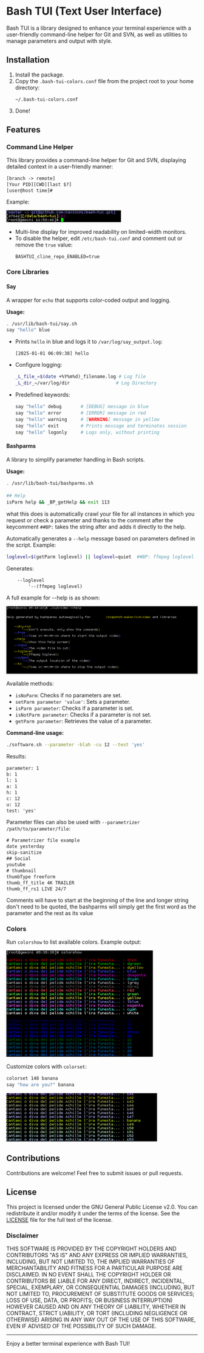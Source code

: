 # Bash TUI (Text User Interface)

Bash TUI is a library designed to enhance your terminal experience with a user-friendly command-line helper for Git and SVN, as well as utilities to manage parameters and output with style.

## Installation

1. Install the package.
2. Copy the `.bash-tui-colors.conf` file from the project root to your home directory:
   ```
   ~/.bash-tui-colors.conf
   ```
3. Done!

## Features

### Command Line Helper

This library provides a command-line helper for Git and SVN, displaying detailed context in a user-friendly manner:

```
[branch -> remote]
[Your PID][CWD][last $?]
[user@host time]#
```

Example:

![Alt text](/elements/images/cmdline.png?raw=true "[Dina 5pt] 3-line commandline repository-aware")


- Multi-line display for improved readability on limited-width monitors.
- To disable the helper, edit `/etc/bash-tui.conf` and comment out or remove the `true` value:
  ```
  BASHTUI_cline_repo_ENABLED=true
  ```

### Core Libraries

#### **Say**
A wrapper for `echo` that supports color-coded output and logging.

**Usage:**
```bash
. /usr/lib/bash-tui/say.sh
say "hello" blue
```

- Prints `hello` in blue and logs it to `/var/log/say_output.log`:
  ```
  [2025-01-01 06:09:38] hello
  ```

- Configure logging:
  ```bash
  _L_file_=$(date +%Y%m%d)_filename.log # Log file
  _L_dir_=/var/log/dir                 # Log Directory
  ```

- Predefined keywords:
  ```bash
  say "hello" debug       # [DEBUG] message in blue
  say "hello" error       # [ERROR] message in red
  say "hello" warning     # [WARNING] message in yellow
  say "hello" exit        # Prints message and terminates session
  say "hello" logonly     # Logs only, without printing
  ```

#### **Bashparms**
A library to simplify parameter handling in Bash scripts.

**Usage:**
```bash
. /usr/lib/bash-tui/bashparms.sh

## Help
isParm help && _BP_getHelp && exit 113
```

what this does is automatically crawl your file for all instances in which you request or check a parameter and thanks to the comment after the keycomment `##BP:` takes the string after and adds it directly to the help.


Automatically generates a `--help` message based on parameters defined in the script. Example:
```bash
loglevel=$(getParm loglevel) || loglevel=quiet  ##BP: ffmpeg loglevel
```


Generates:
```
    --loglevel
        '--(ffmpeg loglevel)
```

A full example for --help is as shown:

![Alt text](/elements/images/gethelp.png?raw=true "[Dina 5pt] Get Help")


Available methods:
- `isNoParm`: Checks if no parameters are set.
- `setParm parameter 'value'`: Sets a parameter.
- `isParm parameter`: Checks if a parameter is set.
- `isNotParm parameter`: Checks if a parameter is not set.
- `getParm parameter`: Retrieves the value of a parameter.

**Command-line usage:**
```bash
./software.sh --parameter -blah -cu 12 --test 'yes'
```
Results:
```
parameter: 1
b: 1
l: 1
a: 1
h: 1
c: 12
u: 12
test: 'yes'
```

Parameter files can also be used with `--parametrizer /path/to/parameter/file`:
```
# Parametrizer file example
date yesterday
skip-sanitize
## Social
youtube
# thumbnail
thumbType freeform
thumb_ff_title 4K TRAILER
thumb_ff_rs1 LIVE 24/7
```
Comments will have to start at the beginning of the line and longer string don't need to be quoted, the bashparms will simply get the first word as the parameter and the rest as its value

### Colors

Run `colorshow` to list available colors. Example output:

![Alt text](/elements/images/colorshow_1.png?raw=true "[Dina 5pt] Colorshow")

Customize colors with `colorset`:
```bash
colorset 148 banana
say "how are you?" banana
```

![Alt text](/elements/images/colorshow_2.png?raw=true "[Dina 5pt] Colorshow banana")


## Contributions

Contributions are welcome! Feel free to submit issues or pull requests.

## License

This project is licensed under the GNU General Public License v2.0. You can redistribute it and/or modify it under the terms of the license. See the [LICENSE](LICENSE) file for the full text of the license.

### Disclaimer

THIS SOFTWARE IS PROVIDED BY THE COPYRIGHT HOLDERS AND CONTRIBUTORS "AS IS" AND ANY EXPRESS OR IMPLIED WARRANTIES, INCLUDING, BUT NOT LIMITED TO, THE IMPLIED WARRANTIES OF MERCHANTABILITY AND FITNESS FOR A PARTICULAR PURPOSE ARE DISCLAIMED. IN NO EVENT SHALL THE COPYRIGHT HOLDER OR CONTRIBUTORS BE LIABLE FOR ANY DIRECT, INDIRECT, INCIDENTAL, SPECIAL, EXEMPLARY, OR CONSEQUENTIAL DAMAGES (INCLUDING, BUT NOT LIMITED TO, PROCUREMENT OF SUBSTITUTE GOODS OR SERVICES; LOSS OF USE, DATA, OR PROFITS; OR BUSINESS INTERRUPTION) HOWEVER CAUSED AND ON ANY THEORY OF LIABILITY, WHETHER IN CONTRACT, STRICT LIABILITY, OR TORT (INCLUDING NEGLIGENCE OR OTHERWISE) ARISING IN ANY WAY OUT OF THE USE OF THIS SOFTWARE, EVEN IF ADVISED OF THE POSSIBILITY OF SUCH DAMAGE.


---

Enjoy a better terminal experience with Bash TUI!
